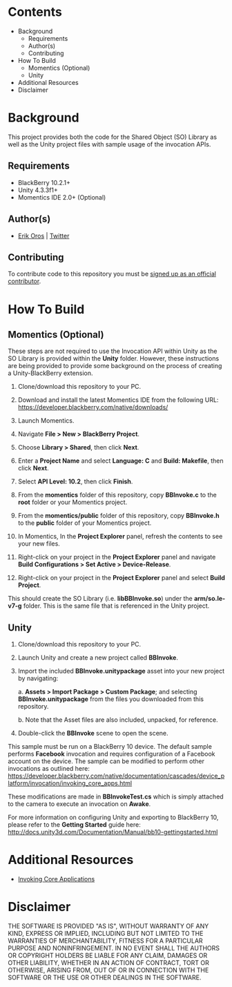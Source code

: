 # Contents

* Background
	* Requirements
	* Author(s)
	* Contributing
* How To Build
	* Momentics (Optional)
	* Unity
* Additional Resources
* Disclaimer

# Background

This project provides both the code for the Shared Object (SO) Library as well as the Unity project files with sample usage of the invocation APIs.

## Requirements

* BlackBerry 10.2.1+
* Unity 4.3.3f1+
* Momentics IDE 2.0+ (Optional)

## Author(s)

* [Erik Oros](mailto:eoros@blackberry.com) | [Twitter](https://twitter.com/WaterlooErik)

## Contributing

To contribute code to this repository you must be [signed up as an official contributor](http://blackberry.github.com/howToContribute.html).

# How To Build

## Momentics (Optional)

These steps are not required to use the Invocation API within Unity as the SO Library is provided within the **Unity** folder. However, these instructions
are being provided to provide some background on the process of creating a Unity-BlackBerry extension.

1.	Clone/download this repository to your PC.

2.	Download and install the latest Momentics IDE from the following URL:
	https://developer.blackberry.com/native/downloads/

3.	Launch Momentics.

4.	Navigate **File > New > BlackBerry Project**.

5.	Choose **Library > Shared**, then click **Next**.

6.	Enter a **Project Name** and select **Language: C** and **Build: Makefile**, then click **Next**.

7.	Select **API Level: 10.2**, then click **Finish**.

8.	From the **momentics** folder of this repository, copy **BBInvoke.c** to the **root** folder or your Momentics project.

9.	From the **momentics/public** folder of this repository, copy **BBInvoke.h** to the **public** folder of your Momentics project.

10.	In Momentics, In the **Project Explorer** panel, refresh the contents to see your new files.

11.	Right-click on your project in the **Project Explorer** panel and navigate **Build Configurations > Set Active > Device-Release**.

12.	Right-click on your project in the **Project Explorer** panel and select **Build Project**.

This should create the SO Library (i.e. **libBBInvoke.so**) under the **arm/so.le-v7-g** folder. This is the same file that is referenced in the Unity project.

## Unity

1.	Clone/download this repository to your PC.

2.	Launch Unity and create a new project called **BBInvoke**.

3.	Import the included **BBInvoke.unitypackage** asset into your new project by navigating:

	a.	**Assets > Import Package > Custom Package**; and selecting **BBInvoke.unitypackage** from the files you downloaded from this repository.
	
	b.	Note that the Asset files are also included, unpacked, for reference.

4.	Double-click the **BBInvoke** scene to open the scene.

This sample must be run on a BlackBerry 10 device. The default sample performs **Facebook** invocation and requires configuration of a Facebook account on
the device. The sample can be modified to perform other invocations as outlined here:
https://developer.blackberry.com/native/documentation/cascades/device_platform/invocation/invoking_core_apps.html

These modifications are made in **BBInvokeTest.cs** which is simply attached to the camera to execute an invocation on **Awake**.

For more information on configuring Unity and exporting to BlackBerry 10, please refer to the **Getting Started** guide here:
http://docs.unity3d.com/Documentation/Manual/bb10-gettingstarted.html

# Additional Resources

* [Invoking Core Applications](https://developer.blackberry.com/native/documentation/cascades/device_platform/invocation/invoking_core_apps.html)

# Disclaimer

THE SOFTWARE IS PROVIDED "AS IS", WITHOUT WARRANTY OF ANY KIND, EXPRESS OR IMPLIED, INCLUDING BUT NOT LIMITED TO THE WARRANTIES OF MERCHANTABILITY, FITNESS FOR A PARTICULAR PURPOSE AND NONINFRINGEMENT. IN NO EVENT SHALL THE AUTHORS OR COPYRIGHT HOLDERS BE LIABLE FOR ANY CLAIM, DAMAGES OR OTHER LIABILITY, WHETHER IN AN ACTION OF CONTRACT, TORT OR OTHERWISE, ARISING FROM, OUT OF OR IN CONNECTION WITH THE SOFTWARE OR THE USE OR OTHER DEALINGS IN THE SOFTWARE.